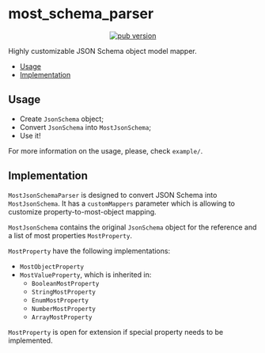 <h1> most_schema_parser </h1>

<p align="center">
  <a href="https://pub.dev/packages/most_schema_parser">
    <img src="https://img.shields.io/pub/v/most_schema_parser.svg?label=pub&color=orange" alt="pub version">
  </a>
</p>

Highly customizable JSON Schema object model mapper.

- [Usage](#usage)
- [Implementation](#implementation)

## Usage
- Create `JsonSchema` object;
- Convert `JsonSchema` into `MostJsonSchema`;
- Use it!


For more information on the usage, please, check `example/`.

## Implementation

`MostJsonSchemaParser` is designed to convert JSON Schema into `MostJsonSchema`. It has a `customMappers` parameter which is allowing to customize property-to-most-object mapping.

`MostJsonSchema` contains the original `JsonSchema` object for the reference and a list of most properties `MostProperty`.

`MostProperty` have the following implementations:
- `MostObjectProperty`
- `MostValueProperty`, which is inherited in:
  - `BooleanMostProperty`
  - `StringMostProperty`
  - `EnumMostProperty`
  - `NumberMostProperty`
  - `ArrayMostProperty`

`MostProperty` is open for extension if special property needs to be implemented.

